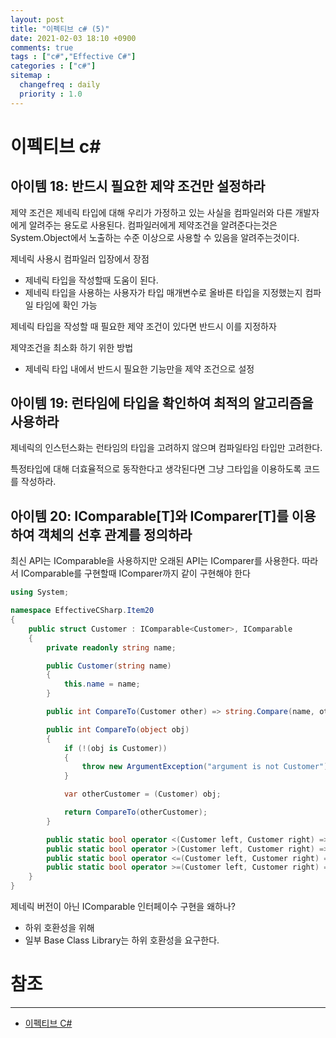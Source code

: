 ```yaml
---
layout: post
title: "이펙티브 c# (5)"
date: 2021-02-03 18:10 +0900
comments: true
tags : ["c#","Effective C#"]
categories : ["c#"]
sitemap :
  changefreq : daily
  priority : 1.0
---
```


# 이펙티브 c#
## 아이템 18: 반드시 필요한 제약 조건만 설정하라

제약 조건은 제네릭 타입에 대해 우리가 가정하고 있는 사실을 컴파일러와 다른 개발자에게 알려주는 용도로 사용된다.
컴파일러에게 제약조건을 알려준다는것은 System.Object에서 노출하는 수준 이상으로 사용할 수 있음을 알려주는것이다.

제네릭 사용시 컴파일러 입장에서 장점

* 제네릭 타입을 작성할때 도움이 된다.
* 제네릭 타입을 사용하는 사용자가 타입 매개변수로 올바른 타입을 지정했는지 컴파일 타임에 확인 가능

제네릭 타입을 작성할 때 필요한 제약 조건이 있다면 반드시 이를 지정하자

제약조건을 최소화 하기 위한 방법

* 제네릭 타입 내에서 반드시 필요한 기능만을 제약 조건으로 설정


## 아이템 19: 런타임에 타입을 확인하여 최적의 알고리즘을 사용하라

제네릭의 인스턴스화는 런타임의 타입을 고려하지 않으며 컴파일타임 타입만 고려한다.

특정타입에 대해 더효율적으로 동작한다고 생각된다면 그냥 그타입을 이용하도록 코드를 작성하라.


## 아이템 20: IComparable[T]와 IComparer[T]를 이용하여 객체의 선후 관계를 정의하라

최신 API는 IComparable을 사용하지만 오래된 API는 IComparer를 사용한다. 따라서 IComparable를 구현할때 IComparer까지 같이 구현해야 한다
```c#
using System;

namespace EffectiveCSharp.Item20
{
	public struct Customer : IComparable<Customer>, IComparable
	{
		private readonly string name;

		public Customer(string name)
		{
			this.name = name;
		}

		public int CompareTo(Customer other) => string.Compare(name, other.name, StringComparison.Ordinal);

		public int CompareTo(object obj)
		{
			if (!(obj is Customer))
			{
				throw new ArgumentException("argument is not Customer");
			}

			var otherCustomer = (Customer) obj;

			return CompareTo(otherCustomer);
		}

		public static bool operator <(Customer left, Customer right) => left.CompareTo(right) < 0;
		public static bool operator >(Customer left, Customer right) => left.CompareTo(right) > 0;
		public static bool operator <=(Customer left, Customer right) => left.CompareTo(right) <= 0;
		public static bool operator >=(Customer left, Customer right) => left.CompareTo(right) >= 0;
	}
}
```

제네릭 버전이 아닌 IComparable 인터페이수 구현을 왜하나?

* 하위 호환성을 위해
* 일부 Base Class Library는 하위 호환성을 요구한다.


# 참조
-----
* [이펙티브 C#](http://www.yes24.com/Product/Goods/55864866)

